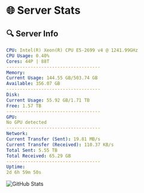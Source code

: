 # 🌐 Server Stats
## 🔍 Server Info
```yaml
CPU: Intel(R) Xeon(R) CPU E5-2699 v4 @ 1241.99GHz
CPU Usage: 0.40%
Cores: 44P | 88T
-----------------------------------
Memory:
Current Usage: 144.55 GB/503.74 GB
Available: 356.07 GB
-----------------------------------
Disk:
Current Usage: 55.92 GB/1.71 TB
Free: 1.57 TB
-----------------------------------
GPU:
No GPU detected
-----------------------------------
Network:
Current Transfer (Sent): 19.81 MB/s
Current Transfer (Received): 110.37 KB/s
Total Sent: 5.55 TB
Total Received: 65.29 GB
-----------------------------------
Uptime:
2d 6h 59m 50s
```
![GitHub Stats](https://img.shields.io/badge/Updated-2025-03-10_04:22:39-blue)